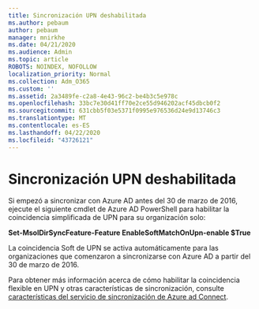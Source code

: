 ```yaml
---
title: Sincronización UPN deshabilitada
ms.author: pebaum
author: pebaum
manager: mnirkhe
ms.date: 04/21/2020
ms.audience: Admin
ms.topic: article
ROBOTS: NOINDEX, NOFOLLOW
localization_priority: Normal
ms.collection: Adm_O365
ms.custom: ''
ms.assetid: 2a3489fe-c2a8-4e43-96c2-be4b3c5e978c
ms.openlocfilehash: 33bc7e30d41ff70e2ce55d946202acf45dbcb0f2
ms.sourcegitcommit: 631cbb5f03e5371f0995e976536d24e9d13746c3
ms.translationtype: MT
ms.contentlocale: es-ES
ms.lasthandoff: 04/22/2020
ms.locfileid: "43726121"
---
```

# <a name="upn-sync-disabled"></a>Sincronización UPN deshabilitada

Si empezó a sincronizar con Azure AD antes del 30 de marzo de 2016, ejecute el siguiente cmdlet de Azure AD PowerShell para habilitar la coincidencia simplificada de UPN para su organización solo:
  
 **Set-MsolDirSyncFeature-Feature EnableSoftMatchOnUpn-enable $True**
  
La coincidencia Soft de UPN se activa automáticamente para las organizaciones que comenzaron a sincronizarse con Azure AD a partir del 30 de marzo de 2016.
  
Para obtener más información acerca de cómo habilitar la coincidencia flexible en UPN y otras características de sincronización, consulte [características del servicio de sincronización de Azure ad Connect](https://docs.microsoft.com/azure/active-directory/connect/active-directory-aadconnectsyncservice-features).
  

